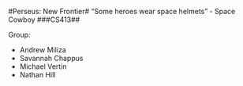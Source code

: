 #Perseus: New Frontier#
“Some heroes wear space helmets” - Space Cowboy
###CS413##


Group:
- Andrew Miliza
- Savannah Chappus
- Michael Vertin
- Nathan Hill
